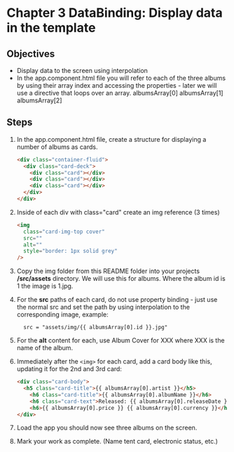 # Chapter 3 DataBinding: Display data in the template

## Objectives

- Display data to the screen using interpolation
- In the app.component.html file you will refer to each of the three albums by using their array index and accessing the properties - later we will use a directive that loops over an array.
  albumsArray[0]
  albumsArray[1]
  albumsArray[2]

## Steps

1. In the app.component.html file, create a structure for displaying a number of albums as cards.

   ```html
   <div class="container-fluid">
     <div class="card-deck">
       <div class="card"></div>
       <div class="card"></div>
       <div class="card"></div>
     </div>
   </div>
   ```

1. Inside of each div with class="card" create an img reference (3 times)

   ```html
   <img
     class="card-img-top cover"
     src=""
     alt=""
     style="border: 1px solid grey"
   />
   ```

1. Copy the img folder from this README folder into your projects **/src/assets** directory. We will use this for albums. Where the album id is 1 the image is 1.jpg.

1. For the **src** paths of each card, do not use property binding - just use the normal src and set the path by using interpolation to the corresponding image, example:

   ```
     src = "assets/img/{{ albumsArray[0].id }}.jpg"
   ```

1. For the **alt** content for each, use Album Cover for XXX where XXX is the name of the album.

1. Immediately after the `<img>` for each card, add a card body like this, updating it for the 2nd and 3rd card:

    ```html
    <div class="card-body">
      <h5 class="card-title">{{ albumsArray[0].artist }}</h5>
        <h6 class="card-title">{{ albumsArray[0].albumName }}</h6>
        <h6 class="card-text">Released: {{ albumsArray[0].releaseDate }}</h6>
        <h6>{{ albumsArray[0].price }} {{ albumsArray[0].currency }}</h6>
    </div>
    ```

1. Load the app you should now see three albums on the screen.

1. Mark your work as complete. (Name tent card, electronic status, etc.)

